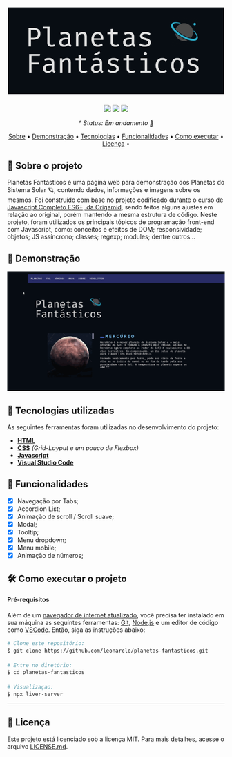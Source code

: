 <h1 align="center">
  <img src="./assets/.github/planetas-fantasticos-logo.png" width="500" alt="Planetas Fantásticos Logo">
</h1>

<p align="center">
  <img src="https://img.shields.io/github/repo-size/leonarclo/planetas-fantasticos">
  <img src="https://img.shields.io/github/last-commit/leonarclo/planetas-fantasticos">
  <img src="https://img.shields.io/github/license/leonarclo/planetas-fantasticos">
</p>

_<p align="center">* Status: Em andamento 🚧 </p>_

<p align="center">
 <a href="#sobre-o-projeto">Sobre</a> •
 <a href="#demonstração">Demonstração</a> • 
 <a href="#tecnologias-utilizadas">Tecnologias</a> • 
 <a href="#funcionalidades">Funcionalidades</a> • 
 <a href="#como-executar-o-projeto">Como executar</a> • 
 <a href="#licença">Licença</a> • 
</p>

## 📑 Sobre o projeto
Planetas Fantásticos é uma página web para demonstração dos Planetas do Sistema Solar :ringed_planet:, contendo  dados, informações e imagens sobre os mesmos. Foi construído com base no projeto codificado durante o curso de [Javascript Completo ES6+, da Origamid](https://www.origamid.com/curso/javascript-completo-es6/), sendo feitos alguns ajustes em relação ao original, porém mantendo a mesma estrutura de código.
Neste projeto, foram utilizados os principais tópicos de programação front-end com Javascript, como: conceitos e efeitos de DOM; responsividade; objetos; JS assíncrono; classes; regexp; modules; dentre outros...

## 🎨 Demonstração

<div align="center">
  <img src="./assets/.github/planetas-fantasticos-demo-gif.gif" alt="Demonstração do layout">
</div>

## 🚀 Tecnologias utilizadas
As seguintes ferramentas foram utilizadas no desenvolvimento do projeto:
- [**HTML**](https://html.com/)
- [**CSS**](https://www.w3.org/Style/CSS/) _(Grid-Layput e um pouco de Flexbox)_
- [**Javascript**](javascript.com)
- [**Visual Studio Code**](https://code.visualstudio.com/)

## 📌 Funcionalidades
- [x] Navegação por Tabs;
- [x] Accordion List;
- [x] Animação de scroll / Scroll suave;
- [x] Modal;
- [x] Tooltip;
- [x] Menu dropdown;
- [x] Menu mobile;
- [x] Animação de números;

## 🛠️ Como executar o projeto

#### Pré-requisitos

Além de um <u>navegador de internet atualizado</u>, você precisa ter instalado em sua máquina as seguintes ferramentas: [Git](https://git-scm.com), [Node.js](https://nodejs.org/en/) e um editor de código como [VSCode](https://code.visualstudio.com/). Então, siga as instruções abaixo:
``` bash
# Clone este repositório:
$ git clone https://github.com/leonarclo/planetas-fantasticos.git

# Entre no diretório:
$ cd planetas-fantasticos

# Visualizaçao:
$ npx liver-server

```
---

## 📝 Licença
Este projeto está licenciado sob a licença MIT. Para mais detalhes, acesse o arquivo [LICENSE.md](https://github.com/leonarclo/planetas-fantasticos/blob/main/LICENSE).
